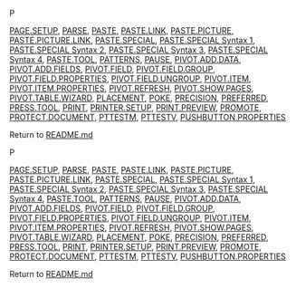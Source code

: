 P

[PAGE.SETUP](#page.setup), [PARSE](#parse), [PASTE](#paste),
[PASTE.LINK](#paste.link), [PASTE.PICTURE](#paste.picture),
[PASTE.PICTURE.LINK](#paste.picture.link),
[PASTE.SPECIAL](#paste.special), [PASTE.SPECIAL Syntax
1](#paste.special-syntax-1), [PASTE.SPECIAL Syntax
2](#paste.special-syntax-2), [PASTE.SPECIAL Syntax
3](#paste.special-syntax-3), [PASTE.SPECIAL Syntax
4](#paste.special-syntax-4), [PASTE.TOOL](#paste.tool),
[PATTERNS](#patterns), [PAUSE](#pause),
[PIVOT.ADD.DATA](#pivot.add.data),
[PIVOT.ADD.FIELDS](#pivot.add.fields), [PIVOT.FIELD](#pivot.field),
[PIVOT.FIELD.GROUP](#pivot.field.group),
[PIVOT.FIELD.PROPERTIES](#pivot.field.properties),
[PIVOT.FIELD.UNGROUP](#pivot.field.ungroup), [PIVOT.ITEM](#pivot.item),
[PIVOT.ITEM.PROPERTIES](#pivot.item.properties),
[PIVOT.REFRESH](#pivot.refresh), [PIVOT.SHOW.PAGES](#pivot.show.pages),
[PIVOT.TABLE.WIZARD](#pivot.table.wizard), [PLACEMENT](#placement),
[POKE](#poke), [PRECISION](#precision), [PREFERRED](#preferred),
[PRESS.TOOL](#press.tool), [PRINT](#print),
[PRINTER.SETUP](#printer.setup), [PRINT.PREVIEW](#print.preview),
[PROMOTE](#promote), [PROTECT.DOCUMENT](#protect.document),
[PTTESTM](#pttestm), [PTTESTV](#pttestv),
[PUSHBUTTON.PROPERTIES](#pushbutton.properties)


Return to [README.md](README.md)

P

[PAGE.SETUP](#page.setup), [PARSE](#parse), [PASTE](#paste),
[PASTE.LINK](#paste.link), [PASTE.PICTURE](#paste.picture),
[PASTE.PICTURE.LINK](#paste.picture.link),
[PASTE.SPECIAL](#paste.special), [PASTE.SPECIAL Syntax
1](#paste.special-syntax-1), [PASTE.SPECIAL Syntax
2](#paste.special-syntax-2), [PASTE.SPECIAL Syntax
3](#paste.special-syntax-3), [PASTE.SPECIAL Syntax
4](#paste.special-syntax-4), [PASTE.TOOL](#paste.tool),
[PATTERNS](#patterns), [PAUSE](#pause),
[PIVOT.ADD.DATA](#pivot.add.data),
[PIVOT.ADD.FIELDS](#pivot.add.fields), [PIVOT.FIELD](#pivot.field),
[PIVOT.FIELD.GROUP](#pivot.field.group),
[PIVOT.FIELD.PROPERTIES](#pivot.field.properties),
[PIVOT.FIELD.UNGROUP](#pivot.field.ungroup), [PIVOT.ITEM](#pivot.item),
[PIVOT.ITEM.PROPERTIES](#pivot.item.properties),
[PIVOT.REFRESH](#pivot.refresh), [PIVOT.SHOW.PAGES](#pivot.show.pages),
[PIVOT.TABLE.WIZARD](#pivot.table.wizard), [PLACEMENT](#placement),
[POKE](#poke), [PRECISION](#precision), [PREFERRED](#preferred),
[PRESS.TOOL](#press.tool), [PRINT](#print),
[PRINTER.SETUP](#printer.setup), [PRINT.PREVIEW](#print.preview),
[PROMOTE](#promote), [PROTECT.DOCUMENT](#protect.document),
[PTTESTM](#pttestm), [PTTESTV](#pttestv),
[PUSHBUTTON.PROPERTIES](#pushbutton.properties)


Return to [README.md](README.md)

